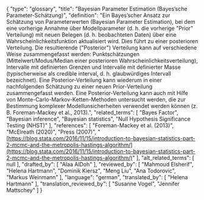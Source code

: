 {
    "type": "glossary",
    "title": "Bayesian Parameter Estimation (Bayes’sche Parameter-Schätzung)",
    "definition": "Ein Bayes’scher Ansatz zur Schätzung von Parameterwerten (Bayesian Parameter Estimation), bei dem eine vorherige Annahme über Modellparameter (d. h. die vorherige \"Prior\" Verteilung) mit neuen Belegen (d. h. beobachteten Daten) über eine Wahrscheinlichkeitsfunktion aktualisiert wird. Dies führt zu einer posterioren Verteilung. Die resultierende (\"Posterior\") Verteilung kann auf verschiedene Weise zusammengefasst werden: Punktschätzungen (Mittelwert/Modus/Median einer posterioren Wahrscheinlichkeitsverteilung), Intervalle mit definierten Grenzen und Intervalle mit definierter Masse (typischerweise als credible interval, d. h. glaubwürdiges Intervall bezeichnet). Eine Posterior-Verteilung kann wiederum in einer nachfolgenden Schätzung zu einer neuen Prior-Verteilung zusammengefasst werden. Eine Posterior-Verteilung kann auch mit Hilfe von Monte-Carlo-Markov-Ketten-Methoden untersucht werden, die zur Bestimmung komplexer Modellunsicherheiten verwendet werden können (z. B. Foreman-Mackey et al., 2013).",
    "related_terms": [
        "Bayes Factor",
        "Bayesian inference",
        "Bayesian statistics",
        "Null Hypothesis Significance Testing (NHST)"
    ],
    "references": [
        "Foreman-Mackey et al. (2013)",
        "McElreath (2020)",
        "Press (2007)",
        "[https://blog.stata.com/2016/11/15/introduction-to-bayesian-statistics-part-2-mcmc-and-the-metropolis-hastings-algorithm/](https://blog.stata.com/2016/11/15/introduction-to-bayesian-statistics-part-2-mcmc-and-the-metropolis-hastings-algorithm/)"
    ],
    "alt_related_terms": [
        null
    ],
    "drafted_by": [
        "Alaa AlDoh"
    ],
    "reviewed_by": [
        "Mahmoud Elsherif",
        "Helena Hartmann",
        "Dominik Kiersz",
        "Meng Liu",
        "Ana Todorovic",
        "Markus Weinmann"
    ],
    "language": "german",
    "translated_by": [
        "Helena Hartmann"
    ],
    "translation_reviewed_by": [
        "Susanne Vogel",
        "Jennifer Mattschey"
    ]
}